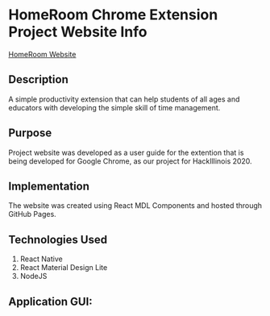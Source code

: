 # HomeRoom Chrome Extension Project Website Info

[HomeRoom Website](https://shruthikmusukula.github.io/productivity-extension-website/)

<h2><strong>Description</strong></h2>
A simple productivity extension that can help students of all ages and educators with developing the simple skill of time management. 

<h2><strong>Purpose</strong></h2>
Project website was developed as a user guide for the extention that is being developed for Google Chrome, as our project for HackIllinois 2020. 

<h2><strong>Implementation</strong></h2>
The website was created using React MDL Components and hosted through GitHub Pages. 

<h2>Technologies Used</h2>
<ol> 
  <li>React Native</li>
  <li>React Material Design Lite</li>
  <li>NodeJS</li>
  </ol>

<h2><strong>Application GUI:</strong></h2> 
